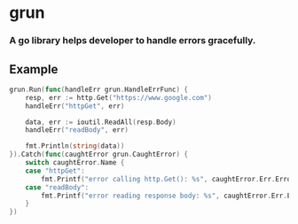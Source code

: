 # grun

### A go library helps developer to handle errors gracefully.

## Example

```go
grun.Run(func(handleErr grun.HandleErrFunc) {
    resp, err := http.Get("https://www.google.com")
    handleErr("httpGet", err)

    data, err := ioutil.ReadAll(resp.Body)
    handleErr("readBody", err)

    fmt.Println(string(data))
}).Catch(func(caughtError grun.CaughtError) {
    switch caughtError.Name {
    case "httpGet":
        fmt.Printf("error calling http.Get(): %s", caughtError.Err.Error())
    case "readBody":
        fmt.Printf("error reading response body: %s", caughtError.Err.Error())
    }
})
```